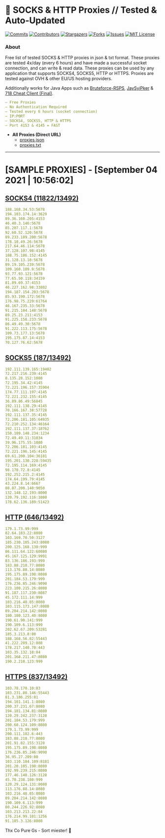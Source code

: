 <!-- MARKDOWN LINKS & IMAGES -->
<!-- https://www.markdownguide.org/basic-syntax/#reference-style-links -->
[contributors-shield]: https://img.shields.io/github/contributors/KaiBurton/free-proxies-autoupdated?style=for-the-badge
[contributors-url]: https://github.com/KaiBurton/free-proxies-autoupdated/graphs/contributors
[forks-shield]: https://img.shields.io/github/forks/KaiBurton/free-proxies-autoupdated?style=for-the-badge
[forks-url]: https://github.com/KaiBurton/free-proxies-autoupdated/network/members
[stars-shield]: https://img.shields.io/github/stars/KaiBurton/free-proxies-autoupdated?style=for-the-badge
[stars-url]: https://github.com/KaiBurton/free-proxies-autoupdated/stargazers
[issues-shield]: https://img.shields.io/github/issues/KaiBurton/free-proxies-autoupdated?style=for-the-badge
[issues-url]: https://github.com/KaiBurton/free-proxies-autoupdated/issues
[license-shield]: https://img.shields.io/github/license/KaiBurton/free-proxies-autoupdated?style=for-the-badge
[license-url]: https://github.com/KaiBurton/free-proxies-autoupdated/blob/main/LICENSE
[commit-shield]: https://img.shields.io/github/last-commit/KaiBurton/free-proxies-autoupdated?style=for-the-badge
[commit-url]: https://github.com/KaiBurton/free-proxies-autoupdated/commits/main

# 🎁 SOCKS & HTTP Proxies // Tested & Auto-Updated

[![Commits][commit-shield]][commit-url]
[![Contributors][contributors-shield]][contributors-url]
[![Stargazers][stars-shield]][stars-url]
[![Forks][forks-shield]][forks-url]
[![Issues][issues-shield]][issues-url]
[![MIT License][license-shield]][license-url]

### About
Free list of tested SOCKS & HTTP proxies in json & txt format. These proxies are tested 4x/day (every 6 hours) and have made a successful socket connection, and can write & read data. These proxies can be used by any application that supports SOCKS4, SOCKS5, HTTP or HTTPS. Proxies are tested against OVH & other EU/US hosting providers.

Additionally works for Java Apps such as [Bruteforce-RSPS](https://github.com/KaiBurton/Bruteforce-RSPS), [JaySyiPker](https://github.com/JayArrowz/JaySyiPker) & [718 Cheat Client (Final)](https://github.com/KaiBurton/718-Cheat-Client-Final). 

```yaml
— Free Proxies
— No Authentication Required
— Tested every 6 hours (socket connection)
— IP:PORT
— SOCKS4, SOCKS5, HTTP & HTTPS
— Port 4153 & 4145 = FAST
```

- **All Proxies (Direct URL)**
  - [proxies.json](https://raw.githubusercontent.com/KaiBurton/free-proxies-autoupdated/main/proxies.json)
  - [proxies.txt](https://raw.githubusercontent.com/KaiBurton/free-proxies-autoupdated/main/proxies.txt)

---

# [SAMPLE PROXIES] - [September 04 2021 | 10:56:02]

## [SOCKS4 (11822/13492)](https://raw.githubusercontent.com/KaiBurton/free-proxies-autoupdated/main/proxies-socks4.txt)
```yaml
188.168.34.53:5678
194.183.174.14:3629
89.36.160.205:4153
46.40.3.146:5678
85.207.117.1:5678
92.60.52.120:5678
89.233.189.200:5678
178.18.49.26:5678
217.64.46.114:5678
37.128.107.98:4145
188.75.186.152:4145
31.128.13.10:5678
89.19.105.239:5678
109.160.109.9:5678
93.77.93.121:5678
77.65.50.118:34159
81.89.69.37:4153
46.227.162.98:33802
194.187.154.203:5678
85.93.190.172:5678
176.98.75.229:61764
46.167.235.33:5678
91.215.104.148:5678
89.25.23.211:4153
91.225.158.233:5678
86.49.49.30:5678
91.222.113.175:5678
109.73.177.13:5678
195.175.87.14:4153
70.127.76.62:5678
```

## [SOCKS5 (187/13492)](https://raw.githubusercontent.com/KaiBurton/free-proxies-autoupdated/main/proxies-socks5.txt)
```yaml
192.111.139.165:19402
72.217.216.239:4145
8.135.28.152:1080
72.195.34.42:4145
72.221.196.157:35904
174.77.111.197:4145
72.221.232.155:4145
36.89.86.49:56845
192.111.138.29:4145
70.166.167.38:57728
192.111.137.35:4145
72.206.181.105:64935
72.210.252.134:46164
192.111.137.37:18762
150.109.148.234:1234
72.49.49.11:31034
39.96.175.55:1080
72.206.181.103:4145
72.221.196.145:4145
69.61.200.104:36181
195.201.130.228:59435
72.195.114.169:4145
98.178.72.8:4145
192.252.215.2:4145
174.64.199.79:4145
43.224.8.14:6667
80.87.200.140:9050
132.148.12.193:8000
120.79.192.116:1080
178.62.136.189:51423
```

## [HTTP (646/13492)](https://raw.githubusercontent.com/KaiBurton/free-proxies-autoupdated/main/proxies-http.txt)
```yaml
179.1.73.99:999
82.64.183.22:8080
103.169.70.50:3127
185.230.105.243:8080
200.125.168.130:999
86.111.64.122:60080
45.167.125.129:9991
83.136.186.193:999
183.88.210.77:8080
113.176.88.14:8080
195.175.89.198:8080
201.184.53.179:999
176.236.85.246:9090
223.100.215.26:8080
91.187.117.230:8087
45.172.111.14:999
103.216.48.85:8080
103.115.173.147:8080
89.204.214.142:8080
180.180.123.40:8080
190.61.90.141:999
190.109.6.113:999
202.62.67.209:53281
185.3.213.8:80
188.168.56.82:55443
41.222.209.12:808
178.217.140.70:443
103.35.132.18:84
201.168.211.47:8080
190.2.210.123:999
```

## [HTTPS (837/13492)](https://raw.githubusercontent.com/KaiBurton/free-proxies-autoupdated/main/proxies-https.txt)
```yaml
103.78.170.10:83
103.231.80.146:55443
81.3.186.255:81
194.181.141.1:8080
200.37.231.67:8080
194.181.134.81:8080
120.29.242.237:3128
201.184.53.179:999
200.60.124.109:8080
179.1.73.99:999
200.111.182.6:443
183.88.210.77:8080
201.91.82.155:3128
195.175.89.198:8080
176.236.85.246:9090
36.95.27.209:80
103.110.184.109:8181
201.20.105.198:8080
192.99.239.215:8080
177.46.148.126:3128
45.70.238.180:999
120.29.124.131:8080
113.176.88.14:8080
103.216.48.85:8080
89.204.214.142:8080
190.109.6.113:999
80.244.226.92:8080
103.213.213.22:84
176.214.99.101:1256
91.185.3.126:8080
```



Thx Co Pure Gs - Sort miester! 💟